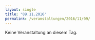 ```yaml
---
layout: single
title: "09.11.2016"
permalink: /veranstaltungen/2016/11/09/
---
```


Keine Veranstaltung an diesem Tag.
